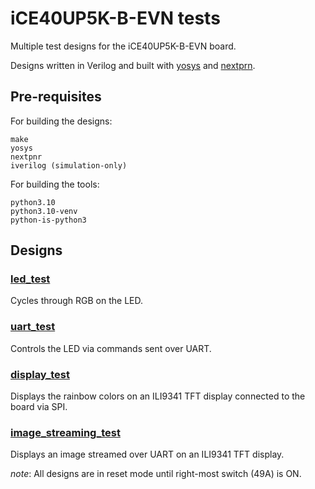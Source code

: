 # iCE40UP5K-B-EVN tests

Multiple test designs for the iCE40UP5K-B-EVN board. 

Designs written in Verilog and built with [yosys](https://github.com/YosysHQ/yosys) and [nextprn](https://github.com/YosysHQ/nextpnr).

## Pre-requisites

For building the designs:
```
make
yosys
nextpnr
iverilog (simulation-only)
```

For building the tools:
```
python3.10
python3.10-venv
python-is-python3
```

## Designs

### [led_test](led_test)

Cycles through RGB on the LED.

### [uart_test](uart_test)

Controls the LED via commands sent over UART.

### [display_test](display_test)

Displays the rainbow colors on an ILI9341 TFT display connected to the board via SPI.

### [image_streaming_test](image_streaming_test)

Displays an image streamed over UART on an ILI9341 TFT display.


*note*: All designs are in reset mode until right-most switch (49A) is ON.